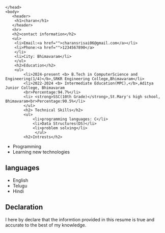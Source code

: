 <html>
    <head>
        <meta charset="UTF-8">
        <meta name="viewport" content="width=device-width,initial scale=1.0">
        <link rel="stylesheet" href="style.css">
        
    </head>
    <body>
       <header>
        <h1>charan</h1>
       </header>
       <hr>
       <h2>contact information</h2>
       <ul>
        <li>Email:<a href="">charansrisai06@gmail.com</a></li>
        <li>Phone:<a href="">1234567890</a>
        </li>
        <li>City: Bhimavaram</li>
        </ul>
        <h2>Education</h2>
        <ul>
            <li>2024-present <b> B.Tech in ComputerScience and Engineering(1/4)</b>,SRKR Engineering College,Bhimavaram</li>
            <li>2022-2024 <b> Intermediate Education(MPC),</b>,Aditya Junior College, Bhimavaram
            <br>Percentage:94.7%</li>
            <li> <strong>SSC(10th Grade)</strong>,St.Mary's high school, Bhimavaram<br>Percentage:90.5%</li>
            </ul>
            <h2> Technical Skills</h2>
            <ul>
                <li>programming languages: C</li>
                <li>Data Structures(DS)</li>
                <li>problem solving</li>
                 </ul>
            <h2>Intrests</h2>
<ul><li>Programming</li><li>Learning new technologies</li></ul>
    <h2>languages</h2>
    <ul><li>English</li><li>Telugu</li><li>Hindi</li></ul>
<h2>Declaration</h2>
<p>I here by declare that the informtion provided in this resume is true and accurate to the best of my knowledge.</p>
</body>
</html>
